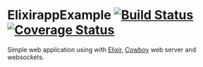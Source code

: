 ElixirappExample [![Build Status](https://travis-ci.org/mtanzi/elixirapp_example.svg?branch=master)](https://travis-ci.org/mtanzi/elixirapp_example) [![Coverage Status](https://coveralls.io/repos/mtanzi/elixirapp_example/badge.svg?branch=master)](https://coveralls.io/r/mtanzi/elixirapp_example?branch=master)
================

Simple web application using with [Elixir](http://elixir-lang.org/), [Cowboy](http://ninenines.eu/docs/en/cowboy/HEAD/guide/introduction/) web server and websockets.
